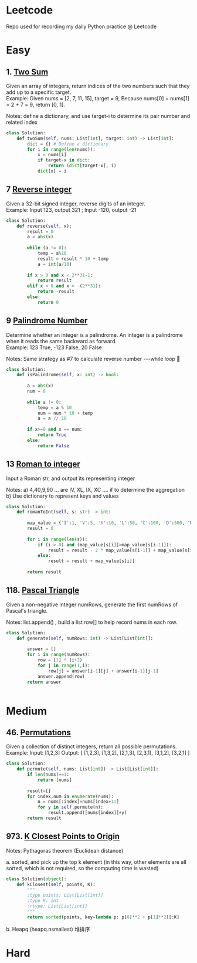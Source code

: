 # Leetcode
Repo used for recording my daily Python practice @ Leetcode

# Easy

## 1. [Two Sum](https://leetcode.com/problems/two-sum/)   <br>
Given an array of integers, return indices of the two numbers such that they add up to a specific target. <br>
Example: Given nums = [2, 7, 11, 15], target = 9, Because nums[0] + nums[1] = 2 + 7 = 9, return [0, 1].

Notes: define a dictionary, and use target-i to determine its pair number and related index

```python
class Solution:
    def twoSum(self, nums: List[int], target: int) -> List[int]:
        dict = {} # Define a dictionary
        for i in range(len(nums)): 
            x = nums[i]
            if target-x in dict:
                return (dict[target-x], i)          
            dict[x] = i
```

## 7 [Reverse integer](https://leetcode.com/problems/reverse-integer/)  <br>
Given a 32-bit signed integer, reverse digits of an integer. <br>
Example: Input 123, output 321 ; Input -120, output -21
```python
class Solution:
    def reverse(self, x):
        result = 0
        a = abs(x)
            
        while (a != 0):
            temp = a%10
            result = result * 10 + temp
            a = int(a/10)
            
        if x > 0 and x < 2**31-1:
            return result
        elif x < 0 and x > -(2**31):
            return -result
        else:
            return 0
```

## 9 [Palindrome Number](https://leetcode.com/problems/palindrome-number/)

Determine whether an integer is a palindrome. An integer is a palindrome when it reads the same backward as forward. <br>
Example: 123 True, -123 False, 20 False    <br>

Notes: Same strategy as #7 to calculate reverse number ---while loop :panda_face:
```python
class Solution:
    def isPalindrome(self, x: int) -> bool:
        
        a = abs(x)
        num = 0
        
        while a != 0:
            temp = a % 10
            num = num * 10 + temp
            a = a // 10
            
        if x>=0 and x == num:
            return True
        else:
            return False
```


## 13 [Roman to integer](https://leetcode.com/problems/roman-to-integer/)
Input a Roman str, and output its representing integer

Notes: a) 4,40,9,90 ... are IV, XL, IX, XC ....  if to determine the aggregation
b) Use dictionary to represent keys and values

```python
class Solution:
    def romanToInt(self, s: str) -> int:
        
        map_value = {'I':1, 'V':5, 'X':10, 'L':50, 'C':100, 'D':500, 'M':1000}
        result = 0
        
        for i in range(len(s)):
            if (i > 0) and (map_value[s[i]]>map_value[s[i-1]]):
                result = result - 2 * map_value[s[i-1]] + map_value[s[i]]
            else:
                result = result + map_value[s[i]]
                
        return result
```

## 118. [Pascal Triangle](https://leetcode.com/problems/pascals-triangle/) <br>
Given a non-negative integer numRows, generate the first numRows of Pascal's triangle.

Notes: list.append() , build a list row[] to help record nums in each row.

```python
class Solution:
    def generate(self, numRows: int) -> List[List[int]]:
        
        answer = []
        for i in range(numRows):
            row = [1] * (i+1)
            for j in range(1,i):
                row[j] = answer[i-1][j] + answer[i-1][j-1]
            answer.append(row)
        return answer
                
```


# Medium

## 46. [Permutations](https://leetcode.com/problems/permutations/)  <br>
Given a collection of distinct integers, return all possible permutations. <br>
Example:
Input: [1,2,3]
Output:
[
  [1,2,3],
  [1,3,2],
  [2,1,3],
  [2,3,1],
  [3,1,2],
  [3,2,1]
]

```python
class Solution:
    def permute(self, nums: List[int]) -> List[List[int]]:
        if len(nums)==1:
            return [nums]
        
        result=[]
        for index,num in enumerate(nums):
            n = nums[:index]+nums[index+1:]
            for y in self.permute(n):
                result.append([nums[index]]+y)
        return result
```


## 973. [K Closest Points to Origin](https://leetcode.com/problems/k-closest-points-to-origin/)

Notes: Pythagoras theorem (Euclidean distance)  

a. sorted, and pick up the top k element (in this way, other elements are all sorted, which is not required, so the computing time is wasted)
```python
class Solution(object):
    def kClosest(self, points, K):
        """
        :type points: List[List[int]]
        :type K: int
        :rtype: List[List[int]]
        """
        return sorted(points, key=lambda p: p[0]**2 + p[1]**2)[:K]
```
b. Heapq (heapq.nsmallest) 堆排序

# Hard
